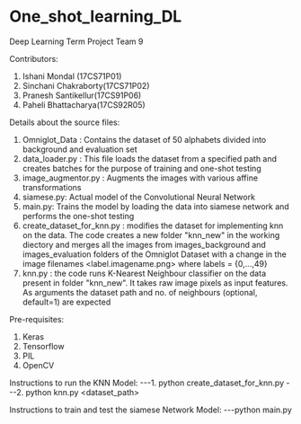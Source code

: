 # One_shot_learning_DL
Deep Learning Term Project
Team 9

Contributors:
1. Ishani Mondal (17CS71P01)
2. Sinchani Chakraborty(17CS71P02)
3. Pranesh Santikellur(17CS91P06)
4. Paheli Bhattacharya(17CS92R05)

Details about the source files:
1. Omniglot_Data : Contains the dataset of 50 alphabets divided into background and evaluation set
2. data_loader.py : This file loads the dataset from a specified path and creates batches for the purpose of training and one-shot testing
3. image_augmentor.py : Augments the images with various affine transformations
4. siamese.py: Actual model of the Convolutional Neural Network
5. main.py: Trains the model by loading the data into siamese network and performs the one-shot testing
6. create_dataset_for_knn.py : modifies the dataset for implementing knn on the data. The code creates a new folder "knn_new" in the working diectory and merges all the images from images_background and images_evaluation folders of the Omniglot Dataset with a change in the image filenames <label.imagename.png> where labels = {0,...,49} 
7. knn.py : the code runs K-Nearest Neighbour classifier on the data present in folder "knn_new". It takes raw image pixels as input features. As arguments the dataset path and no. of neighbours (optional, default=1) are expected

Pre-requisites:
1. Keras
2. Tensorflow
3. PIL
4. OpenCV

Instructions to run the KNN Model:
---1. python create_dataset_for_knn.py
---2. python knn.py <dataset_path>

Instructions to train and test the siamese Network Model:
---python main.py 











